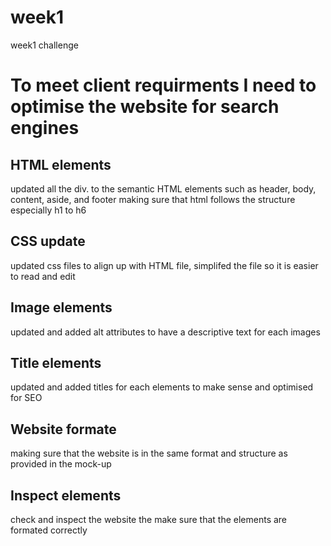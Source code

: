 # week1
week1 challenge

# To meet client requirments I need to optimise the website for search engines 


## HTML elements 
  updated all the div. to the semantic HTML elements such as header, body, content, aside, and footer 
  making sure that html follows the structure especially h1 to h6 
  
## CSS update 
  updated css files to align up with HTML file, simplifed the file so it is easier to read and edit 

## Image elements 
  updated and added alt attributes to have a descriptive text for each images 

## Title elements 
  updated and added titles for each elements to make sense and optimised for SEO
   
## Website formate 
 making sure that the website is in the same format and structure as provided in the mock-up

## Inspect elements 
 check and inspect the website the make sure that the elements are formated correctly 
